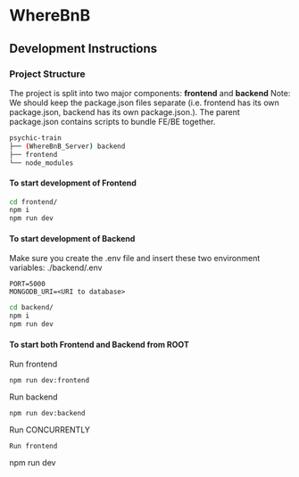 # WhereBnB

## Development Instructions

### Project Structure

The project is split into two major components: **frontend** and **backend**
Note: We should keep the package.json files separate (i.e. frontend has its own package.json, backend has its own package.json.). The parent package.json contains scripts to bundle FE/BE together.

```bash
psychic-train
├── (WhereBnB_Server) backend
├── frontend
└── node_modules
```

#### To start development of Frontend

```bash
cd frontend/
npm i
npm run dev
```

#### To start development of Backend

Make sure you create the .env file and insert these two environment variables:
./backend/.env

```
PORT=5000
MONGODB_URI=<URI to database>
```

```bash
cd backend/
npm i
npm run dev
```

#### To start both Frontend and Backend from ROOT

Run frontend

```
npm run dev:frontend
```

Run backend

```
npm run dev:backend
```

Run CONCURRENTLY

```
Run frontend
```

npm run dev

```

```
